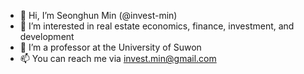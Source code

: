 - 👋 Hi, I’m Seonghun Min (@invest-min)
- 👀 I’m interested in real estate economics, finance, investment, and development
- 💞️ I’m a professor at the University of Suwon
- 📫 You can reach me via invest.min@gmail.com

<!---
invest-min/invest-min is a ✨ special ✨ repository because its `README.md` (this file) appears on your GitHub profile.
You can click the Preview link to take a look at your changes.
--->
